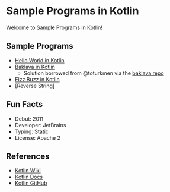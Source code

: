 # Sample Programs in Kotlin

Welcome to Sample Programs in Kotlin!

## Sample Programs

- [Hello World in Kotlin][2]
- [Baklava in Kotlin][6]
  - Solution borrowed from @toturkmen via the [baklava repo][1]
- [Fizz Buzz in Kotlin][7]
- [Reverse String]

## Fun Facts

- Debut: 2011
- Developer: JetBrains
- Typing: Static
- License: Apache 2

## References

- [Kotlin Wiki][3]
- [Kotlin Docs][4]
- [Kotlin GitHub][5]

[1]: https://github.com/toturkmen/baklava
[2]: https://therenegadecoder.com/code/hello-world-in-kotlin/
[3]: https://en.wikipedia.org/wiki/Kotlin_(programming_language)
[4]: https://kotlinlang.org/
[5]: https://github.com/JetBrains/kotlin
[6]: https://github.com/TheRenegadeCoder/sample-programs/issues/430
[7]: https://github.com/TheRenegadeCoder/sample-programs/issues/511
